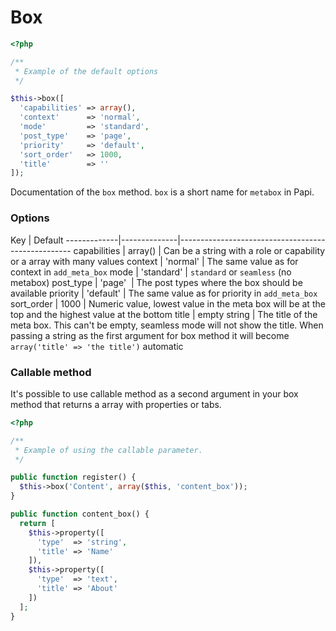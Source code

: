 # Box

```php
<?php

/**
 * Example of the default options
 */

$this->box([
  'capabilities' => array(),
  'context'      => 'normal',
  'mode'         => 'standard',
  'post_type'    => 'page',
  'priority'     => 'default',
  'sort_order'   => 1000,
  'title'        => ''
]);
```

Documentation of the `box` method. `box` is a short name for `metabox` in Papi.

### Options

Key          | Default
-------------|--------------|---------------------------------------------------
capabilities | array()      | Can be a string with a role or capability or a array with many values
context      | 'normal'     | The same value as for context in `add_meta_box`
mode         | 'standard'   | `standard` or `seamless` (no metabox)
post_type    | 'page'       | The post types where the box should be available
priority     | 'default'    | The same value as for priority in `add_meta_box`
sort_order   | 1000         |
Numeric value, lowest value in the meta box will be at the top and the highest value at the bottom
title        | empty string | The title of the meta box. This can't be empty, seamless mode will not show the title. When passing a string as the first argument for box method it will become `array('title' => 'the title')` automatic


### Callable method

It's possible to use callable method as a second argument in your box method
that returns a array with properties or tabs.

```php
<?php

/**
 * Example of using the callable parameter.
 */

public function register() {
  $this->box('Content', array($this, 'content_box'));
}

public function content_box() {
  return [
    $this->property([
      'type'  => 'string',
      'title' => 'Name'
    ]),
    $this->property([
      'type'  => 'text',
      'title' => 'About'
    ])
  ];
}
```
